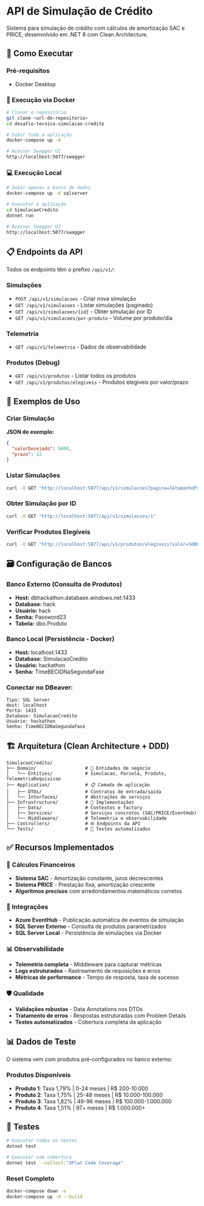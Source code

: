 # API de Simulação de Crédito

Sistema para simulação de crédito com cálculos de amortização SAC e PRICE, desenvolvido em .NET 8 com Clean Architecture.

## 🚀 Como Executar

### **Pré-requisitos**
- Docker Desktop

### **🐳 Execução via Docker**

```bash
# Clonar o repositório
git clone <url-do-repositorio>
cd desafio-tecnico-simulacao-credito

# Subir toda a aplicação
docker-compose up -d

# Acessar Swagger UI
http://localhost:5077/swagger
```

### **💻 Execução Local**

```bash
# Subir apenas o banco de dados
docker-compose up -d sqlserver

# Executar a aplicação
cd SimulacaoCredito
dotnet run

# Acessar Swagger UI
http://localhost:5077/swagger
```

## 📋 Endpoints da API

Todos os endpoints têm o prefixo `/api/v1/`:

### **Simulações**
- `POST /api/v1/simulacoes` - Criar nova simulação
- `GET /api/v1/simulacoes` - Listar simulações (paginado)
- `GET /api/v1/simulacoes/{id}` - Obter simulação por ID
- `GET /api/v1/simulacoes/por-produto` - Volume por produto/dia

### **Telemetria**
- `GET /api/v1/telemetria` - Dados de observabilidade

### **Produtos (Debug)**
- `GET /api/v1/produtos` - Listar todos os produtos
- `GET /api/v1/produtos/elegiveis` - Produtos elegíveis por valor/prazo

## 🧪 Exemplos de Uso

### **Criar Simulação**

**JSON de exemplo:**
```json
{
  "valorDesejado": 5000,
  "prazo": 12
}
```

### **Listar Simulações**
```bash
curl -X GET "http://localhost:5077/api/v1/simulacoes?pagina=1&tamanhoPagina=10"
```

### **Obter Simulação por ID**
```bash
curl -X GET "http://localhost:5077/api/v1/simulacoes/1"
```

### **Verificar Produtos Elegíveis**
```bash
curl -X GET "http://localhost:5077/api/v1/produtos/elegiveis?valor=5000&prazo=12"
```

## 🗃️ Configuração de Bancos

### **Banco Externo (Consulta de Produtos)**
- **Host:** dbhackathon.database.windows.net:1433
- **Database:** hack
- **Usuário:** hack
- **Senha:** Password23
- **Tabela:** dbo.Produto

### **Banco Local (Persistência - Docker)**
- **Host:** localhost:1433
- **Database:** SimulacaoCredito
- **Usuário:** hackathon
- **Senha:** TimeBECIDNaSegundaFase

### **Conectar no DBeaver:**
```
Tipo: SQL Server
Host: localhost
Porta: 1433
Database: SimulacaoCredito
Usuário: hackathon
Senha: TimeBECIDNaSegundaFase
```

## 🏗️ Arquitetura (Clean Architecture + DDD)

```
SimulacaoCredito/
├── Domain/                  # 🎯 Entidades de negócio
│   └── Entities/            # Simulacao, Parcela, Produto, TelemetriaRequisicao
├── Application/             # 📋 Camada de aplicação
│   ├── DTOs/                # Contratos de entrada/saída
│   └── Interfaces/          # Abstrações de serviços
├── Infrastructure/          # 🔧 Implementações
│   ├── Data/                # Contextos e factory
│   ├── Services/            # Serviços concretos (SAC/PRICE/EventHub)
│   └── Middleware/          # Telemetria e observabilidade
├── Controllers/             # 🌐 Endpoints da API
└── Tests/                   # 🧪 Testes automatizados
```

## ✅ Recursos Implementados

### **🧮 Cálculos Financeiros**
- **Sistema SAC** - Amortização constante, juros decrescentes
- **Sistema PRICE** - Prestação fixa, amortização crescente
- **Algoritmos precisos** com arredondamentos matemáticos corretos

### **🔌 Integrações**
- **Azure EventHub** - Publicação automática de eventos de simulação
- **SQL Server Externo** - Consulta de produtos parametrizados
- **SQL Server Local** - Persistência de simulações via Docker

### **📊 Observabilidade**
- **Telemetria completa** - Middleware para capturar métricas
- **Logs estruturados** - Rastreamento de requisições e erros
- **Métricas de performance** - Tempo de resposta, taxa de sucesso

### **🛡️ Qualidade**
- **Validações robustas** - Data Annotations nos DTOs
- **Tratamento de erros** - Respostas estruturadas com Problem Details
- **Testes automatizados** - Cobertura completa da aplicação

## 📊 Dados de Teste

O sistema vem com produtos pré-configurados no banco externo:

### **Produtos Disponíveis**
- **Produto 1**: Taxa 1,79% | 0-24 meses | R$ 200-10.000
- **Produto 2**: Taxa 1,75% | 25-48 meses | R$ 10.000-100.000
- **Produto 3**: Taxa 1,82% | 49-96 meses | R$ 100.000-1.000.000
- **Produto 4**: Taxa 1,51% | 97+ meses | R$ 1.000.000+

## 🧪 Testes

```bash
# Executar todos os testes
dotnet test

# Executar com cobertura
dotnet test --collect:"XPlat Code Coverage"
```

### **Reset Completo**
```bash
docker-compose down -v
docker-compose up -d --build
```
